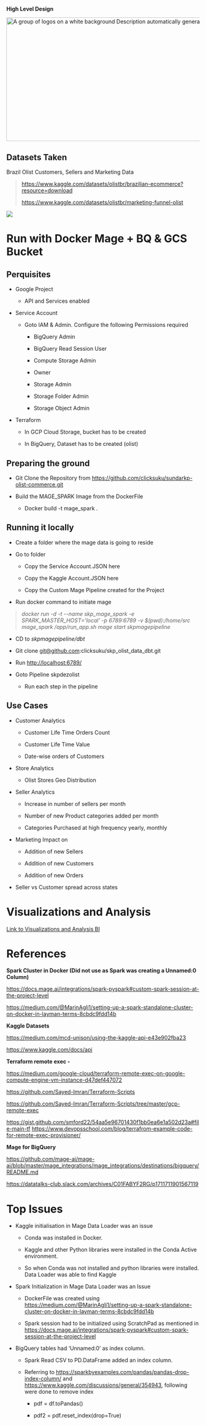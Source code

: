 **High Level Design**

<img src="Visualizations/OlistHLD.jpg" style="width:6.26806in;height:3.35764in"
alt="A group of logos on a white background Description automatically generated" />

## Datasets Taken

Brazil Olist Customers, Sellers and Marketing Data

> <https://www.kaggle.com/datasets/olistbr/brazilian-ecommerce?resource=download>
>
> <https://www.kaggle.com/datasets/olistbr/marketing-funnel-olist>

<img src="Visualizations/OlistDataStructures.jpg"/>


# Run with Docker Mage + BQ & GCS Bucket 

## Perquisites

- Google Project

  - API and Services enabled

- Service Account

  - Goto IAM & Admin. Configure the following Permissions required

    - BigQuery Admin

    - BigQuery Read Session User

    - Compute Storage Admin

    - Owner

    - Storage Admin

    - Storage Folder Admin

    - Storage Object Admin

- Terraform

  - In GCP Cloud Storage, bucket has to be created

  - In BigQuery, Dataset has to be created (olist)

## Preparing the ground

- Git Clone the Repository from
  <https://github.com/clicksuku/sundarkp-olist-commerce.git>

- Build the MAGE_SPARK Image from the DockerFile

  - Docker build -t mage_spark .

## Running it locally

- Create a folder where the mage data is going to reside

- Go to folder

  - Copy the Service Account.JSON here

  - Copy the Kaggle Account.JSON here

  - Copy the Custom Mage Pipeline created for the Project

- Run docker command to initiate mage

> *<span class="mark">docker run -d -t --name skp_mage_spark -e
> SPARK_MASTER_HOST='local' -p 6789:6789 -v \$(pwd):/home/src mage_spark
> /app/run_app.sh mage start skpmagepipeline</span>*

- CD to *skpmagepipeline/dbt*

- Git clone git@github.com:clicksuku/skp_olist_data_dbt.git

- Run <http://localhost:6789/>

- Goto Pipeline skpdezolist

  - Run each step in the pipeline

## Use Cases

- Customer Analytics

  - Customer Life Time Orders Count

  - Customer Life Time Value

  - Date-wise orders of Customers

- Store Analytics

  - Olist Stores Geo Distribution

- Seller Analytics

  - Increase in number of sellers per month

  - Number of new Product categories added per month

  - Categories Purchased at high frequency yearly, monthly

- Marketing Impact on

  - Addition of new Sellers

  - Addition of new Customers

  - Addition of new Orders

- Seller vs Customer spread across states

# 

# Visualizations and Analysis

[Link to Visualizations and Analysis
BI](https://github.com/clicksuku/sundarkp-olist-commerce/blob/main/VisualizationsBI.md)

# References

**Spark Cluster in Docker (Did not use as Spark was creating a Unnamed:0
Column)**

[<u>https://docs.mage.ai/integrations/spark-pyspark#custom-spark-session-at-the-project-level</u>](https://docs.mage.ai/integrations/spark-pyspark#custom-spark-session-at-the-project-level)

[<u>https://medium.com/@MarinAgli1/setting-up-a-spark-standalone-cluster-on-docker-in-layman-terms-8cbdc9fdd14b</u>](https://medium.com/@MarinAgli1/setting-up-a-spark-standalone-cluster-on-docker-in-layman-terms-8cbdc9fdd14b)

**Kaggle Datasets**

[<u>https://medium.com/mcd-unison/using-the-kaggle-api-e43e902fba23</u>](https://medium.com/mcd-unison/using-the-kaggle-api-e43e902fba23)

[<u>https://www.kaggle.com/docs/api</u>](https://www.kaggle.com/docs/api)

**Terraform remote exec -**

<https://medium.com/google-cloud/terraform-remote-exec-on-google-compute-engine-vm-instance-d47def447072>

[<u>https://github.com/Sayed-Imran/Terraform-Scripts</u>](https://github.com/Sayed-Imran/Terraform-Scripts)

[<u>https://github.com/Sayed-Imran/Terraform-Scripts/tree/master/gcp-remote-exec</u>](https://github.com/Sayed-Imran/Terraform-Scripts/tree/master/gcp-remote-exec)

[<u>https://gist.github.com/smford22/54aa5e96701430f1bb0ea6e1a502d23a#file-main-tf</u>](https://gist.github.com/smford22/54aa5e96701430f1bb0ea6e1a502d23a#file-main-tf)
[<u>https://www.devopsschool.com/blog/terrafrom-example-code-for-remote-exec-provisioner/</u>](https://www.devopsschool.com/blog/terrafrom-example-code-for-remote-exec-provisioner/)

**Mage for BigQuery**

[<u>https://github.com/mage-ai/mage-ai/blob/master/mage_integrations/mage_integrations/destinations/bigquery/README.md</u>](https://github.com/mage-ai/mage-ai/blob/master/mage_integrations/mage_integrations/destinations/bigquery/README.md)

[<u>https://datatalks-club.slack.com/archives/C01FABYF2RG/p1711711901567119</u>](https://datatalks-club.slack.com/archives/C01FABYF2RG/p1711711901567119)

# Top Issues

- Kaggle initialisation in Mage Data Loader was an issue

  - Conda was installed in Docker.

  - Kaggle and other Python libraries were installed in the Conda Active
    environment.

  - So when Conda was not installed and python libraries were installed.
    Data Loader was able to find Kaggle

- Spark Initialization in Mage Data Loader was an Issue

  - DockerFile was created using
    [<u>https://medium.com/@MarinAgli1/setting-up-a-spark-standalone-cluster-on-docker-in-layman-terms-8cbdc9fdd14b</u>](https://medium.com/@MarinAgli1/setting-up-a-spark-standalone-cluster-on-docker-in-layman-terms-8cbdc9fdd14b)

  - Spark session had to be initialized using ScratchPad as mentioned in
    [<u>https://docs.mage.ai/integrations/spark-pyspark#custom-spark-session-at-the-project-level</u>](https://docs.mage.ai/integrations/spark-pyspark#custom-spark-session-at-the-project-level)

- BigQuery tables had ‘Unnamed:0’ as index column.

  - Spark Read CSV to PD.DataFrame added an index column.

  - Referring to
    [<u>https://sparkbyexamples.com/pandas/pandas-drop-index-column/</u>](https://sparkbyexamples.com/pandas/pandas-drop-index-column/)
    and
    [<u>https://www.kaggle.com/discussions/general/354943</u>](https://www.kaggle.com/discussions/general/354943),
    following were done to remove index

    - pdf = df.toPandas()

    - pdf2 = pdf.reset_index(drop=True)
